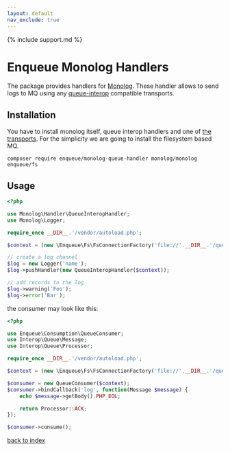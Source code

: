 ```yaml
---
layout: default
nav_exclude: true
---
```

{% include support.md %}

# Enqueue Monolog Handlers

The package provides handlers for [Monolog](https://github.com/Seldaek/monolog).
These handler allows to send logs to MQ using any [queue-interop](https://github.com/queue-interop/queue-interop) compatible transports.

## Installation

You have to install monolog itself, queue interop handlers and one of [the transports](https://github.com/php-enqueue/enqueue-dev/blob/master/docs/index.md#transports).
For the simplicity we are going to install the filesystem based MQ.

```
composer require enqueue/monolog-queue-handler monolog/monolog enqueue/fs
```

## Usage

```php
<?php

use Monolog\Handler\QueueInteropHandler;
use Monolog\Logger;

require_once __DIR__.'/vendor/autoload.php';

$context = (new \Enqueue\Fs\FsConnectionFactory('file://'.__DIR__.'/queue'))->createContext();

// create a log channel
$log = new Logger('name');
$log->pushHandler(new QueueInteropHandler($context));

// add records to the log
$log->warning('Foo');
$log->error('Bar');
```

the consumer may look like this:

```php
<?php

use Enqueue\Consumption\QueueConsumer;
use Interop\Queue\Message;
use Interop\Queue\Processor;

require_once __DIR__.'/vendor/autoload.php';

$context = (new \Enqueue\Fs\FsConnectionFactory('file://'.__DIR__.'/queue'))->createContext();

$consumer = new QueueConsumer($context);
$consumer->bindCallback('log', function(Message $message) {
    echo $message->getBody().PHP_EOL;

    return Processor::ACK;
});

$consumer->consume();

```

[back to index](../index.md)
